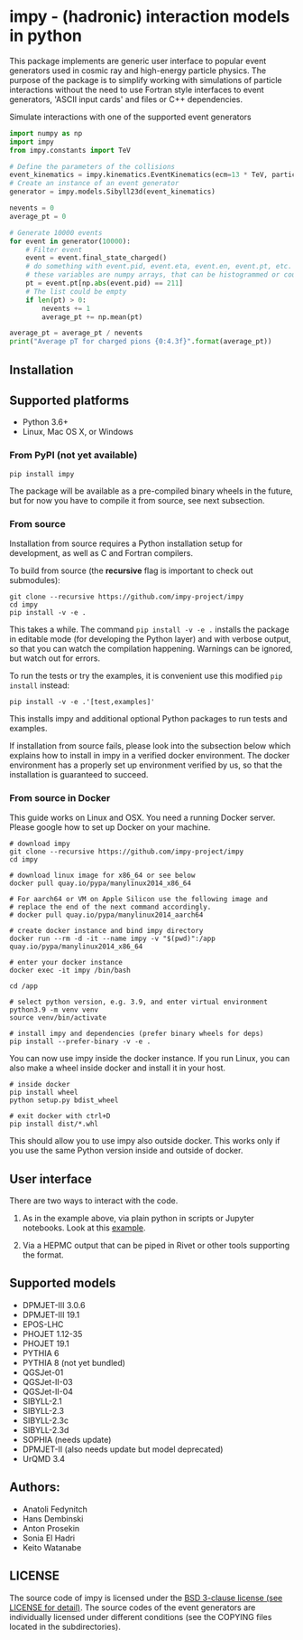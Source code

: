 # impy - (hadronic) interaction models in python

This package implements are generic user interface to popular event generators used in cosmic ray and high-energy particle physics. The purpose of the package is to simplify working with simulations of particle interactions without the need to use Fortran style interfaces to event generators, 'ASCII input cards' and files or C++ dependencies.  

Simulate interactions with one of the supported event generators 

```python
import numpy as np
import impy
from impy.constants import TeV

# Define the parameters of the collisions
event_kinematics = impy.kinematics.EventKinematics(ecm=13 * TeV, particle1=2212, particle2=2212)
# Create an instance of an event generator
generator = impy.models.Sibyll23d(event_kinematics)

nevents = 0
average_pt = 0

# Generate 10000 events
for event in generator(10000):
    # Filter event
    event = event.final_state_charged()
    # do something with event.pid, event.eta, event.en, event.pt, etc.
    # these variables are numpy arrays, that can be histogrammed or counted like
    pt = event.pt[np.abs(event.pid) == 211]
    # The list could be empty
    if len(pt) > 0:
        nevents += 1
        average_pt += np.mean(pt)

average_pt = average_pt / nevents
print("Average pT for charged pions {0:4.3f}".format(average_pt))
```

## Installation

## Supported platforms

- Python 3.6+
- Linux, Mac OS X, or Windows

### From PyPI (not yet available)

    pip install impy

The package will be available as a pre-compiled binary wheels in the future, but for now you have to compile it from source, see next subsection.

### From source

Installation from source requires a Python installation setup for development, as well as C and Fortran compilers.

To build from source (the **recursive** flag is important to check out submodules):

    git clone --recursive https://github.com/impy-project/impy
    cd impy
    pip install -v -e .

This takes a while. The command `pip install -v -e .` installs the package in editable mode (for developing the Python layer) and with verbose output, so that you can watch the compilation happening. Warnings can be ignored, but watch out for errors.

To run the tests or try the examples, it is convenient use this modified `pip install` instead:

    pip install -v -e .'[test,examples]'

This installs impy and additional optional Python packages to run tests and examples.

If installation from source fails, please look into the subsection below which explains how to install in impy in a verified docker environment. The docker environment has a properly set up environment verified by us, so that the installation is guaranteed to succeed.

### From source in Docker

This guide works on Linux and OSX. You need a running Docker server. Please google how to set up Docker on your machine.

    # download impy
    git clone --recursive https://github.com/impy-project/impy
    cd impy

    # download linux image for x86_64 or see below
    docker pull quay.io/pypa/manylinux2014_x86_64
 
    # For aarch64 or VM on Apple Silicon use the following image and
    # replace the end of the next command accordingly.
    # docker pull quay.io/pypa/manylinux2014_aarch64
    
    # create docker instance and bind impy directory
    docker run --rm -d -it --name impy -v "$(pwd)":/app quay.io/pypa/manylinux2014_x86_64

    # enter your docker instance
    docker exec -it impy /bin/bash

    cd /app

    # select python version, e.g. 3.9, and enter virtual environment
    python3.9 -m venv venv
    source venv/bin/activate

    # install impy and dependencies (prefer binary wheels for deps)
    pip install --prefer-binary -v -e .

You can now use impy inside the docker instance. If you run Linux, you can also make a wheel inside
docker and install it in your host.

    # inside docker
    pip install wheel
    python setup.py bdist_wheel

    # exit docker with ctrl+D
    pip install dist/*.whl

This should allow you to use impy also outside docker. This works only if you use the same Python version inside and outside of docker.

## User interface

There are two ways to interact with the code.

1. As in the example above, via plain python in scripts or Jupyter notebooks. Look at this [example](examples/compare_models.ipynb).

2. Via a HEPMC output that can be piped in Rivet or other tools supporting the format.

## Supported models

- DPMJET-III 3.0.6
- DPMJET-III 19.1
- EPOS-LHC
- PHOJET 1.12-35
- PHOJET 19.1
- PYTHIA 6
- PYTHIA 8 (not yet bundled)
- QGSJet-01
- QGSJet-II-03
- QGSJet-II-04
- SIBYLL-2.1
- SIBYLL-2.3
- SIBYLL-2.3c
- SIBYLL-2.3d
- SOPHIA (needs update)
- DPMJET-II (also needs update but model deprecated)
- UrQMD 3.4


## Authors:

- Anatoli Fedynitch
- Hans Dembinski
- Anton Prosekin
- Sonia El Hadri
- Keito Watanabe

## LICENSE

The source code of impy is licensed under the [BSD 3-clause license (see LICENSE for detail)](LICENSE). The source codes of the event generators are individually licensed under different conditions (see the COPYING files located in the subdirectories). 
